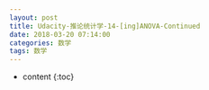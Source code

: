 ```yaml
---
layout: post
title: Udacity-推论统计学-14-[ing]ANOVA-Continued
date: 2018-03-20 07:14:00
categories: 数学
tags: 数学
---
```

* content
{:toc}






















